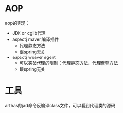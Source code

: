 # AOP
aop的实现：
- JDK or cglib代理
- aspectj maven编译插件 
  - 代理静态方法
  - 跟spring无关
- aspectj weaver agent 
  - 可以突破代理的限制：代理静态方法、代理嵌套方法
  - 跟spring无关

# 工具
arthas的jad命令反编译class文件，可以看到代理类的源码